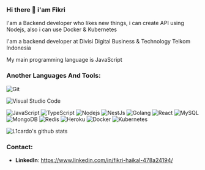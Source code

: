 ### Hi there 👋 i'am Fikri
I'am a Backend developer who likes new things, i can create API using Nodejs, also i can use Docker & Kubernetes

I'am a backend developer at Divisi Digital Business & Technology Telkom Indonesia

My main programming language is JavaScript

### Another Languages And Tools:
![Git](https://img.shields.io/badge/Git-F05032?style=flat&logo=Git&logoColor=white)
<!-- ![PHP](https://img.shields.io/badge/-PHP-8E9CFF?style=flat-square&logo=php) -->
![Visual Studio Code](https://img.shields.io/badge/Visual_Studio_Code-007ACC?style=flat&logo=Visual-Studio-Code&logoColor=white)
<!-- ![CodeIgniter](https://img.shields.io/badge/CodeIgniter-EE4623?style=flat-square&logo=CodeIgniter&logoColor=white) -->
<!-- ![Microsoft Edge](https://img.shields.io/badge/Microsoft_Edge-0078D7?style=flat-square&logo=Microsoft-Edge&logoColor=white) -->
<!-- ![HTML5](https://img.shields.io/badge/-HTML5-%23E44D27?style=flat-square&logo=html5&logoColor=ffffff) -->
<!-- ![Bootstrap](https://img.shields.io/badge/-Bootstrap-563D7C?style=flat-square&logo=bootstrap) -->
<!-- ![CSS3](https://img.shields.io/badge/-CSS3-%231572B6?style=flat-square&logo=css3) -->
![JavaScript](https://img.shields.io/badge/-JavaScript-F7DF1E?style=flat&logo=javascript&logoColor=000000)
![TypeScript](https://img.shields.io/badge/-TypeScript-007ACC?style=flat&logo=typescript&logoColor=ffffff)
![Nodejs](https://img.shields.io/badge/-Nodejs-black?style=flat&logo=Node.js)
![NestJs](https://img.shields.io/badge/-NestJs-black?style=flat&logo=NestJs&logoColor=E0234E)
![Golang](https://img.shields.io/badge/Go-00ADD8?style=flat&logo=go&logoColor=white)
![React](https://img.shields.io/badge/-React-%23282C34?style=flat&logo=react)
![MySQL](https://img.shields.io/badge/-MySQL-4479A1?style=flat&logo=mysql&logoColor=white)
![MongoDB](https://img.shields.io/badge/-MongoDB-black?style=flat&logo=mongodb)
![Redis](https://img.shields.io/badge/redis-%23DD0031.svg?style=flat&logo=redis&logoColor=white)
![Heroku](https://img.shields.io/badge/-Heroku-430098?style=flat&logo=heroku)
![Docker](https://img.shields.io/badge/Docker-2496ED?style=flat&logo=Docker&logoColor=white)
![Kubernetes](https://img.shields.io/badge/Kubernetes-326CE5?style=flat&logo=Kubernetes&logoColor=white)
<!-- ![GraphQL](https://img.shields.io/badge/GraphQL-E10098?style=flat-square&logo=GraphQL&logoColor=white) -->

![L1cardo's github stats](https://github-readme-stats.vercel.app/api?username=thisfikri&show_icons=true&count_private=true)

### Contact:
* **LinkedIn**: https://www.linkedin.com/in/fikri-haikal-478a24194/
<!--
**thisfikri/thisfikri** is a ✨ _special_ ✨ repository because its `README.md` (this file) appears on your GitHub profile.

Here are some ideas to get you started:

- 🔭 I’m currently working on ...
- 🌱 I’m currently learning ...
- 👯 I’m looking to collaborate on ...
- 🤔 I’m looking for help with ...
- 💬 Ask me about ...
- 📫 How to reach me: ...
- 😄 Pronouns: ...
- ⚡ Fun fact: ...
-->
